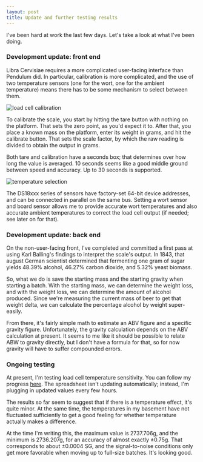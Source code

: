 ```yaml
---
layout: post
title: Update and further testing results
---
```


I've been hard at work the last few days. Let's take a look at what I've been doing.

### Development update: front end
Libra Cervisiae requires a more complicated user-facing interface than Pendulum did. In particular, calibration is more complicated, and the use of two temperature sensors (one for the wort, one for the ambient temperature) means there has to be some mechanism to select between them.

![load cell calibration](https://i.imgur.com/MyGkfR7.png)

To calibrate the scale, you start by hitting the tare button with nothing on the platform. That sets the zero point, as you'd expect it to. After that, you place a known mass on the platform, enter its weight in grams, and hit the calibrate button. That sets the scale factor, by which the raw reading is divided to obtain the output in grams.

Both tare and calibration have a seconds box; that determines over how long the value is averaged. 10 seconds seems like a good middle ground between speed and accuracy. Up to 30 seconds is supported.

![temperature selection](https://i.imgur.com/MF3C6mH.png)

The DS18xxx series of sensors have factory-set 64-bit device addresses, and can be connected in parallel on the same bus. Setting a wort sensor and board sensor allows me to provide accurate wort temperatures and also accurate ambient temperatures to correct the load cell output (if needed; see later on for that).

### Development update: back end
On the non-user-facing front, I've completed and committed a first pass at using Karl Balling's findings to interpret the scale's output. In 1843, that august German scientist determined that fermenting one gram of sugar yields 48.39% alcohol, 46.27% carbon dioxide, and 5.32% yeast biomass.

So, what we do is save the starting mass and the starting gravity when starting a batch. With the starting mass, we can determine the weight loss, and with the weight loss, we can determine the amount of alcohol produced. Since we're measuring the current mass of beer to get that weight delta, we can calculate the percentage alcohol by weight super-easily.

From there, it's fairly simple math to estimate an ABV figure and a specific gravity figure. Unfortunately, the gravity calculation depends on the ABV calculation at present. It seems to me like it should be possible to relate ABW to gravity directly, but I don't have a formula for that, so for now gravity will have to suffer compounded errors.

### Ongoing testing
At present, I'm testing load cell temperature sensitivity. You can follow my progress [here](https://docs.google.com/spreadsheets/d/1EILO6htwgF6LxLi3L6NfOGqo-U_QoY3HwP26hiXqwsg/edit?usp=sharing). The spreadsheet isn't updating automatically; instead, I'm plugging in updated values every few hours.

The results so far seem to suggest that if there is a temperature effect, it's quite minor. At the same time, the temperatures in my basement have not fluctuated sufficiently to get a good feeling for whether temperature actually makes a difference.

At the time I'm writing this, the maximum value is 2737.706g, and the minimum is 2736.207g, for an accuracy of almost exactly ±0.75g. That corresponds to about ±0.0004 SG, and the signal-to-noise conditions only get more favorable when moving up to full-size batches. It's looking good.
